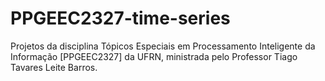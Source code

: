# PPGEEC2327-time-series
Projetos da disciplina Tópicos Especiais em Processamento Inteligente da Informação [PPGEEC2327] da UFRN, ministrada pelo Professor Tiago Tavares Leite Barros.
